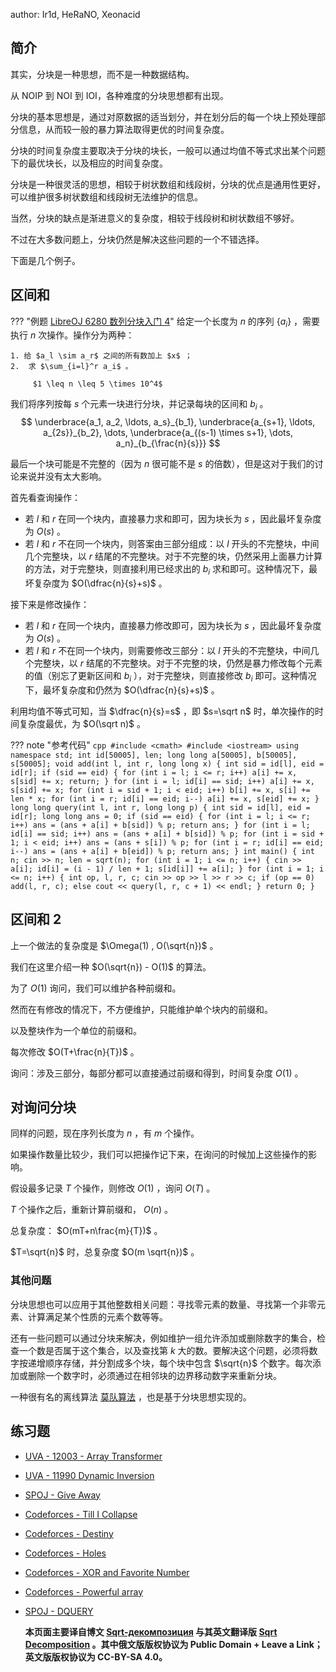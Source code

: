 author: Ir1d, HeRaNO, Xeonacid

## 简介

其实，分块是一种思想，而不是一种数据结构。

从 NOIP 到 NOI 到 IOI，各种难度的分块思想都有出现。

分块的基本思想是，通过对原数据的适当划分，并在划分后的每一个块上预处理部分信息，从而较一般的暴力算法取得更优的时间复杂度。

分块的时间复杂度主要取决于分块的块长，一般可以通过均值不等式求出某个问题下的最优块长，以及相应的时间复杂度。

分块是一种很灵活的思想，相较于树状数组和线段树，分块的优点是通用性更好，可以维护很多树状数组和线段树无法维护的信息。

当然，分块的缺点是渐进意义的复杂度，相较于线段树和树状数组不够好。

不过在大多数问题上，分块仍然是解决这些问题的一个不错选择。

下面是几个例子。

## 区间和

??? "例题 [LibreOJ 6280 数列分块入门 4](https://loj.ac/problem/6280)"
    给定一个长度为 $n$ 的序列 $\{a_i\}$ ，需要执行 $n$ 次操作。操作分为两种：
    
    1. 给 $a_l \sim a_r$ 之间的所有数加上 $x$ ；
    2.  求 $\sum_{i=l}^r a_i$ 。
    
         $1 \leq n \leq 5 \times 10^4$ 

我们将序列按每 $s$ 个元素一块进行分块，并记录每块的区间和 $b_i$ 。
 $$
 \underbrace{a_1, a_2, \ldots, a_s}_{b_1}, \underbrace{a_{s+1}, \ldots, a_{2s}}_{b_2}, \dots, \underbrace{a_{(s-1) \times s+1}, \dots, a_n}_{b_{\frac{n}{s}}}
 $$

最后一个块可能是不完整的（因为 $n$ 很可能不是 $s$ 的倍数），但是这对于我们的讨论来说并没有太大影响。

首先看查询操作：

- 若 $l$ 和 $r$ 在同一个块内，直接暴力求和即可，因为块长为 $s$ ，因此最坏复杂度为 $O(s)$ 。
- 若 $l$ 和 $r$ 不在同一个块内，则答案由三部分组成：以 $l$ 开头的不完整块，中间几个完整块，以 $r$ 结尾的不完整块。对于不完整的块，仍然采用上面暴力计算的方法，对于完整块，则直接利用已经求出的 $b_i$ 求和即可。这种情况下，最坏复杂度为 $O(\dfrac{n}{s}+s)$ 。

接下来是修改操作：

- 若 $l$ 和 $r$ 在同一个块内，直接暴力修改即可，因为块长为 $s$ ，因此最坏复杂度为 $O(s)$ 。
- 若 $l$ 和 $r$ 不在同一个块内，则需要修改三部分：以 $l$ 开头的不完整块，中间几个完整块，以 $r$ 结尾的不完整块。对于不完整的块，仍然是暴力修改每个元素的值（别忘了更新区间和 $b_i$ ），对于完整块，则直接修改 $b_i$ 即可。这种情况下，最坏复杂度和仍然为 $O(\dfrac{n}{s}+s)$ 。

利用均值不等式可知，当 $\dfrac{n}{s}=s$ ，即 $s=\sqrt n$ 时，单次操作的时间复杂度最优，为 $O(\sqrt n)$ 。

??? note "参考代码"
    ```cpp
    #include <cmath>
    #include <iostream>
    using namespace std;
    int id[50005], len;
    long long a[50005], b[50005], s[50005];
    void add(int l, int r, long long x) {
      int sid = id[l], eid = id[r];
      if (sid == eid) {
        for (int i = l; i <= r; i++) a[i] += x, s[sid] += x;
        return;
      }
      for (int i = l; id[i] == sid; i++) a[i] += x, s[sid] += x;
      for (int i = sid + 1; i < eid; i++) b[i] += x, s[i] += len * x;
      for (int i = r; id[i] == eid; i--) a[i] += x, s[eid] += x;
    }
    long long query(int l, int r, long long p) {
      int sid = id[l], eid = id[r];
      long long ans = 0;
      if (sid == eid) {
        for (int i = l; i <= r; i++) ans = (ans + a[i] + b[sid]) % p;
        return ans;
      }
      for (int i = l; id[i] == sid; i++) ans = (ans + a[i] + b[sid]) % p;
      for (int i = sid + 1; i < eid; i++) ans = (ans + s[i]) % p;
      for (int i = r; id[i] == eid; i--) ans = (ans + a[i] + b[eid]) % p;
      return ans;
    }
    int main() {
      int n;
      cin >> n;
      len = sqrt(n);
      for (int i = 1; i <= n; i++) {
        cin >> a[i];
        id[i] = (i - 1) / len + 1;
        s[id[i]] += a[i];
      }
      for (int i = 1; i <= n; i++) {
        int op, l, r, c;
        cin >> op >> l >> r >> c;
        if (op == 0)
          add(l, r, c);
        else
          cout << query(l, r, c + 1) << endl;
      }
      return 0;
    }
    ```

## 区间和 2

上一个做法的复杂度是 $\Omega(1) , O(\sqrt{n})$ 。

我们在这里介绍一种 $O(\sqrt{n}) - O(1)$ 的算法。

为了 $O(1)$ 询问，我们可以维护各种前缀和。

然而在有修改的情况下，不方便维护，只能维护单个块内的前缀和。

以及整块作为一个单位的前缀和。

每次修改 $O(T+\frac{n}{T})$ 。

询问：涉及三部分，每部分都可以直接通过前缀和得到，时间复杂度 $O(1)$ 。

## 对询问分块

同样的问题，现在序列长度为 $n$ ，有 $m$ 个操作。

如果操作数量比较少，我们可以把操作记下来，在询问的时候加上这些操作的影响。

假设最多记录 $T$ 个操作，则修改 $O(1)$ ，询问 $O(T)$ 。

 $T$ 个操作之后，重新计算前缀和， $O(n)$ 。

总复杂度： $O(mT+n\frac{m}{T})$ 。

 $T=\sqrt{n}$ 时，总复杂度 $O(m \sqrt{n})$ 。

### 其他问题

分块思想也可以应用于其他整数相关问题：寻找零元素的数量、寻找第一个非零元素、计算满足某个性质的元素个数等等。

还有一些问题可以通过分块来解决，例如维护一组允许添加或删除数字的集合，检查一个数是否属于这个集合，以及查找第 $k$ 大的数。要解决这个问题，必须将数字按递增顺序存储，并分割成多个块，每个块中包含 $\sqrt{n}$ 个数字。每次添加或删除一个数字时，必须通过在相邻块的边界移动数字来重新分块。

一种很有名的离线算法 [莫队算法](../misc/mo-algo.md) ，也是基于分块思想实现的。

## 练习题

-  [UVA - 12003 - Array Transformer](https://uva.onlinejudge.org/index.php?option=com_onlinejudge&Itemid=8&page=show_problem&problem=3154) 
-  [UVA - 11990 Dynamic Inversion](https://uva.onlinejudge.org/index.php?option=com_onlinejudge&Itemid=8&page=show_problem&problem=3141) 
-  [SPOJ - Give Away](http://www.spoj.com/problems/GIVEAWAY/) 
-  [Codeforces - Till I Collapse](http://codeforces.com/contest/786/problem/C) 
-  [Codeforces - Destiny](http://codeforces.com/contest/840/problem/D) 
-  [Codeforces - Holes](http://codeforces.com/contest/13/problem/E) 
-  [Codeforces - XOR and Favorite Number](https://codeforces.com/problemset/problem/617/E) 
-  [Codeforces - Powerful array](http://codeforces.com/problemset/problem/86/D) 
-    [SPOJ - DQUERY](https://www.spoj.com/problems/DQUERY) 

     **本页面主要译自博文 [Sqrt-декомпозиция](http://e-maxx.ru/algo/sqrt_decomposition) 与其英文翻译版 [Sqrt Decomposition](https://cp-algorithms.com/data_structures/sqrt_decomposition.html) 。其中俄文版版权协议为 Public Domain + Leave a Link；英文版版权协议为 CC-BY-SA 4.0。** 
